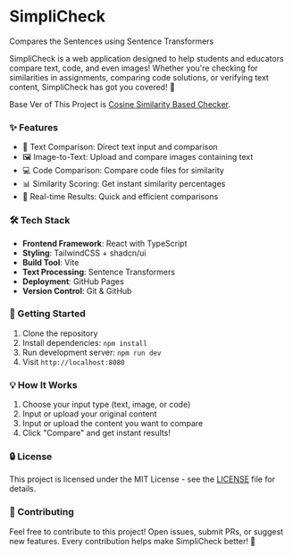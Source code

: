 # SimpliCheck
Compares the Sentences using Sentence Transformers

SimpliCheck is a web application designed to help students and educators compare text, code, and even images! Whether you're checking for similarities in assignments, comparing code solutions, or verifying text content, SimpliCheck has got you covered! 🚀

Base Ver of This Project is [Cosine Similarity Based Checker](https://github.com/bharathajjarapu/Examiner).

### ✨ Features

- 📝 Text Comparison: Direct text input and comparison
- 🖼️ Image-to-Text: Upload and compare images containing text
- 💻 Code Comparison: Compare code files for similarity
- 📊 Similarity Scoring: Get instant similarity percentages
- 🎯 Real-time Results: Quick and efficient comparisons

### 🛠️ Tech Stack

- **Frontend Framework**: React with TypeScript
- **Styling**: TailwindCSS + shadcn/ui
- **Build Tool**: Vite
- **Text Processing**: Sentence Transformers
- **Deployment**: GitHub Pages
- **Version Control**: Git & GitHub

### 🚀 Getting Started

1. Clone the repository
2. Install dependencies: `npm install`
3. Run development server: `npm run dev`
4. Visit `http://localhost:8080`

### 💡 How It Works

1. Choose your input type (text, image, or code)
2. Input or upload your original content
3. Input or upload the content you want to compare
4. Click "Compare" and get instant results!

### 🔒 License

This project is licensed under the MIT License - see the [LICENSE](LICENSE) file for details.

### 🤝 Contributing

Feel free to contribute to this project! Open issues, submit PRs, or suggest new features. Every contribution helps make SimpliCheck better! 🌟
